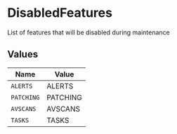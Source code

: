 # DisabledFeatures

List of features that will be disabled during maintenance


## Values

| Name       | Value      |
| ---------- | ---------- |
| `ALERTS`   | ALERTS     |
| `PATCHING` | PATCHING   |
| `AVSCANS`  | AVSCANS    |
| `TASKS`    | TASKS      |